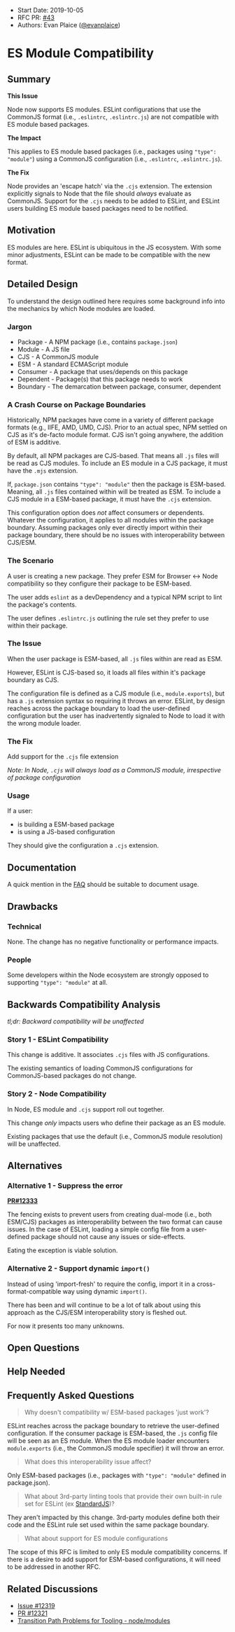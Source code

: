 - Start Date: 2019-10-05
- RFC PR: [#43](https://github.com/eslint/rfcs/pull/43)
- Authors: Evan Plaice ([@evanplaice](https://github.com/evanplaice))

# ES Module Compatibility

## Summary

**This Issue**

Node now supports ES modules. ESLint configurations that use the CommonJS format (i.e., `.eslintrc`, `.eslintrc.js`) are not compatible with ES module based packages.

**The Impact**

This applies to ES module based packages (i.e., packages using `"type": "module"`) using a CommonJS configuration (i.e., `.eslintrc`, `.eslintrc.js`).

**The Fix**

Node provides an 'escape hatch' via the `.cjs` extension. The extension explicitly signals to Node that the file should *always* evaluate as CommonJS. Support for the `.cjs` needs to be added to ESLint, and ESLint users building ES module based packages need to be notified.

## Motivation

ES modules are here. ESLint is ubiquitous in the JS ecosystem. With some minor adjustments, ESLint can be made to be compatible with the new format.

## Detailed Design

To understand the design outlined here requires some background info into the mechanics by which Node modules are loaded.

### Jargon

- Package - A NPM package (i.e., contains `package.json`)
- Module - A JS file
- CJS - A CommonJS module
- ESM - A standard ECMAScript module
- Consumer - A package that uses/depends on this package
- Dependent - Package(s) that this package needs to work
- Boundary - The demarcation between package, consumer, dependent

### A Crash Course on Package Boundaries

Historically, NPM packages have come in a variety of different package formats (e.g., IIFE, AMD, UMD, CJS). Prior to an actual spec, NPM settled on CJS as it's de-facto module format. CJS isn't going anywhere, the addition of ESM is additive.

By default, all NPM packages are CJS-based. That means all `.js` files will be read as CJS modules. To include an ES module in a CJS package, it must have the `.mjs` extension.

If, `package.json` contains `"type": "module"` then the package is ESM-based. Meaning, all `.js` files contained within will be treated as ESM. To include a CJS module in a ESM-based package, it must have the `.cjs` extension.

This configuration option does *not* affect consumers or dependents. Whatever the configuration, it applies to all modules within the package boundary. Assuming packages only ever directly import within their package boundary, there should be no issues with interoperability between CJS/ESM.

### The Scenario

A user is creating a new package. They prefer ESM for Browser <-> Node compatibility so they configure their package to be ESM-based.

The user adds `eslint` as a devDependency and a typical NPM script to lint the package's contents.

The user defines `.eslintrc.js` outlining the rule set they prefer to use within their package.

### The Issue

When the user package is ESM-based, all `.js` files within are read as ESM.

However, ESLint is CJS-based so, it loads all files within it's package boundary as CJS.

The configuration file is defined as a CJS module (i.e., `module.exports`), but has a `.js` extension syntax so requiring it throws an error. ESLint, by design reaches across the package boundary to load the user-defined configuration but the user has inadvertently signaled to Node to load it with the wrong module loader.

### The Fix

Add support for the `.cjs` file extension

*Note: In Node, `.cjs` will always load as a CommonJS module, irrespective of package configuration*

### Usage

If a user:

- is building a ESM-based package
- is using a JS-based configuration

They should give the configuration a `.cjs` extension.

## Documentation

A quick mention in the [FAQ](https://github.com/eslint/eslint#frequently-asked-questions) should be suitable to document usage.

## Drawbacks

### Technical

None. The change has no negative functionality or performance impacts.

### People

Some developers within the Node ecosystem are strongly opposed to supporting `"type": "module"` at all.

## Backwards Compatibility Analysis

*tl;dr: Backward compatibility will be unaffected*

### Story 1 - ESLint Compatibility

This change is additive. It associates `.cjs` files with JS configurations.

The existing semantics of loading CommonJS configurations for CommonJS-based packages do not change.

### Story 2 - Node Compatibility

In Node, ES module and `.cjs` support roll out together.

This change *only* impacts users who define their package as an ES module.

Existing packages that use the default (i.e., CommonJS module resolution) will be unaffected.

## Alternatives

### Alternative 1 - Suppress the error

**[PR#12333](https://github.com/eslint/eslint/pull/12333)**

The fencing exists to prevent users from creating dual-mode (i.e., both ESM/CJS) packages as interoperability between the two format can cause issues. In the case of ESLint, loading a simple config file from a user-defined package should not cause any issues or side-effects.

Eating the exception is viable solution.

### Alternative 2 - Support dynamic `import()`

Instead of using 'import-fresh' to require the config, import it in a cross-format-compatible way using dynamic `import()`.

There has been and will continue to be a lot of talk about using this approach as the CJS/ESM interoperability story is fleshed out.

For now it presents too many unknowns.

## Open Questions

<!--
    This section is optional, but is suggested for a first draft.

    What parts of this proposal are you unclear about? What do you
    need to know before you can finalize this RFC?

    List the questions that you'd like reviewers to focus on. When
    you've received the answers and updated the design to reflect them, 
    you can remove this section.
-->

## Help Needed

<!--
    This section is optional.

    Are you able to implement this RFC on your own? If not, what kind
    of help would you need from the team?
-->

## Frequently Asked Questions

> Why doesn't compatibility w/ ESM-based packages 'just work'?

ESLint reaches across the package boundary to retrieve the user-defined configuration. If the consumer package is ESM-based, the `.js` config file will be seen as an ES module. When the ES module loader encounters `module.exports` (i.e., the CommonJS module specifier) it will throw an error.

> What does this interoperability issue affect?

Only ESM-based packages (i.e., packages with `"type": "module"` defined in package.json).

> What about 3rd-party linting tools that provide their own built-in rule set for ESLint (ex [StandardJS](https://standardjs.com/))?

They aren't impacted by this change. 3rd-party modules define both their code and the ESLint rule set used within the same package boundary.

> What about support for ES module configurations

The scope of this RFC is limited to only ES module compatibility concerns. If there is a desire to add support for ESM-based configurations, it will need to be addressed in another RFC.

## Related Discussions

- [Issue #12319](https://github.com/eslint/eslint/issues/12319)
- [PR #12321](https://github.com/eslint/eslint/pull/12321)
- [Transition Path Problems for Tooling - node/modules](https://github.com/nodejs/modules/issues/388)
